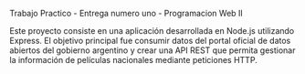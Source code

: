 Trabajo Practico - Entrega numero uno - Programacion Web II

Este proyecto consiste en una aplicación desarrollada en Node.js utilizando Express. El objetivo principal fue consumir datos del portal oficial de datos abiertos del gobierno argentino y crear una API REST que permita gestionar la información de películas nacionales mediante peticiones HTTP.

